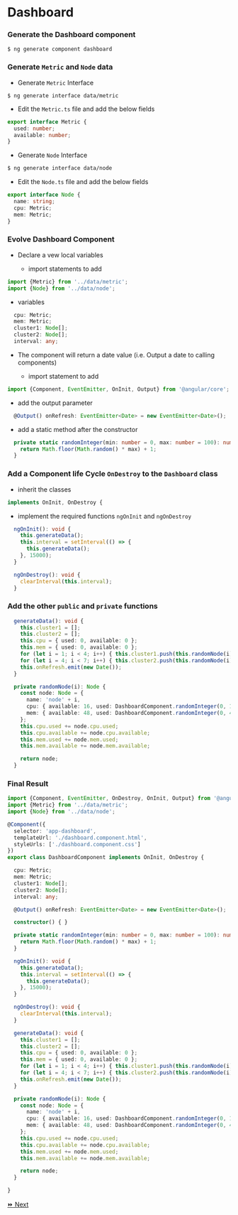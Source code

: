 # Dashboard

### Generate the Dashboard component

```
$ ng generate component dashboard
```

### Generate `Metric` and `Node` data

* Generate `Metric` Interface

```
$ ng generate interface data/metric
```

   * Edit the `Metric.ts` file and add the below fields

```typescript
export interface Metric {
  used: number;
  available: number;
}
```
* Generate `Node` Interface

```bash
$ ng generate interface data/node
```

   * Edit the `Node.ts` file and add the below fields

```typescript
export interface Node {
  name: string;
  cpu: Metric;
  mem: Metric;
}
```

### Evolve Dashboard Component

* Declare a vew local variables

  * import statements to add
  
```typescript
import {Metric} from '../data/metric';
import {Node} from '../data/node';
```

  * variables


```typescript
  cpu: Metric;
  mem: Metric;
  cluster1: Node[];
  cluster2: Node[];
  interval: any;
```

* The component will return a date value (i.e. Output a date to calling components)

   * import statement to add 
   
```typescript
import {Component, EventEmitter, OnInit, Output} from '@angular/core';
```

   * add the output parameter

```typescript
  @Output() onRefresh: EventEmitter<Date> = new EventEmitter<Date>();
```

* add a static method after the constructor

```typescript
  private static randomInteger(min: number = 0, max: number = 100): number {
    return Math.floor(Math.random() * max) + 1;
  }
```


### Add a Component life Cycle `OnDestroy` to the `Dashboard` class

   * inherit the classes

```typescript
implements OnInit, OnDestroy {
```

   * implement the required functions `ngOnInit` and `ngOnDestroy`

```typescript
  ngOnInit(): void {
    this.generateData();
    this.interval = setInterval(() => {
      this.generateData();
    }, 15000);
  }

  ngOnDestroy(): void {
    clearInterval(this.interval);
  }
```

### Add the other `public` and `private` functions

```typescript
  generateData(): void {
    this.cluster1 = [];
    this.cluster2 = [];
    this.cpu = { used: 0, available: 0 };
    this.mem = { used: 0, available: 0 };
    for (let i = 1; i < 4; i++) { this.cluster1.push(this.randomNode(i)); }
    for (let i = 4; i < 7; i++) { this.cluster2.push(this.randomNode(i)); }
    this.onRefresh.emit(new Date());
  }

  private randomNode(i): Node {
    const node: Node = {
      name: 'node' + i,
      cpu: { available: 16, used: DashboardComponent.randomInteger(0, 16) },
      mem: { available: 48, used: DashboardComponent.randomInteger(0, 48) }
    };
    this.cpu.used += node.cpu.used;
    this.cpu.available += node.cpu.available;
    this.mem.used += node.mem.used;
    this.mem.available += node.mem.available;

    return node;
  }
```

### Final Result

```typescript
import {Component, EventEmitter, OnDestroy, OnInit, Output} from '@angular/core';
import {Metric} from '../data/metric';
import {Node} from '../data/node';

@Component({
  selector: 'app-dashboard',
  templateUrl: './dashboard.component.html',
  styleUrls: ['./dashboard.component.css']
})
export class DashboardComponent implements OnInit, OnDestroy {

  cpu: Metric;
  mem: Metric;
  cluster1: Node[];
  cluster2: Node[];
  interval: any;

  @Output() onRefresh: EventEmitter<Date> = new EventEmitter<Date>();

  constructor() { }

  private static randomInteger(min: number = 0, max: number = 100): number {
    return Math.floor(Math.random() * max) + 1;
  }

  ngOnInit(): void {
    this.generateData();
    this.interval = setInterval(() => {
      this.generateData();
    }, 15000);
  }

  ngOnDestroy(): void {
    clearInterval(this.interval);
  }

  generateData(): void {
    this.cluster1 = [];
    this.cluster2 = [];
    this.cpu = { used: 0, available: 0 };
    this.mem = { used: 0, available: 0 };
    for (let i = 1; i < 4; i++) { this.cluster1.push(this.randomNode(i)); }
    for (let i = 4; i < 7; i++) { this.cluster2.push(this.randomNode(i)); }
    this.onRefresh.emit(new Date());
  }

  private randomNode(i): Node {
    const node: Node = {
      name: 'node' + i,
      cpu: { available: 16, used: DashboardComponent.randomInteger(0, 16) },
      mem: { available: 48, used: DashboardComponent.randomInteger(0, 48) }
    };
    this.cpu.used += node.cpu.used;
    this.cpu.available += node.cpu.available;
    this.mem.used += node.mem.used;
    this.mem.available += node.mem.available;

    return node;
  }

}

```

[:fast_forward: Next ](data.md)
